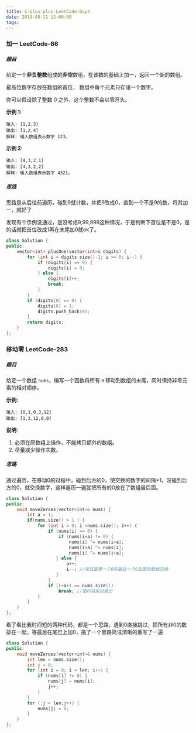 ```yaml
---
title: C-plus-plus-LeetCode-Day4
date: 2018-08-11 12:00:00
tags:
---
```


### 加一 	LeetCode-66

##### 题目

给定一个**非负整数**组成的**非空**数组，在该数的基础上加一，返回一个新的数组。

最高位数字存放在数组的首位， 数组中每个元素只存储一个数字。

你可以假设除了整数 0 之外，这个整数不会以零开头。

**示例 1:**

```
输入: [1,2,3]
输出: [1,2,4]
解释: 输入数组表示数字 123。
```

**示例 2:**

```
输入: [4,3,2,1]
输出: [4,3,2,2]
解释: 输入数组表示数字 4321。
```

##### 思路

思路是从后往前遍历，碰到9就计数，并把9改成0，直到一个不是9的数，将其加一，就好了

发现有个示例没通过，是没考虑9,99,999这种情况，于是判断下首位是不是0，是的话就把首位改成1再在末尾加0就ok了。

```c++
class Solution {
public:
    vector<int> plusOne(vector<int>& digits) {
        for (int i = digits.size()-1; i >= 0; i--) {
            if (digits[i] == 9) {
                digits[i] = 0;
            } else {
                digits[i]++;
                break;
            }
        }
        if (digits[0] == 0) {
            digits[0] = 1;
            digits.push_back(0);
        }
        return digits;
    }
};
```

### 移动零 	LeetCode-283

##### 题目

给定一个数组 `nums`，编写一个函数将所有 `0` 移动到数组的末尾，同时保持非零元素的相对顺序。

**示例:**

```
输入: [0,1,0,3,12]
输出: [1,3,12,0,0]
```

**说明**:

1. 必须在原数组上操作，不能拷贝额外的数组。
2. 尽量减少操作次数。

##### 思路

通过遍历，在移动0的过程中，碰到后方的0，使交换的数字的间隔+1，没碰到后方的0，就交换数字，这样遍历一遍就把所有的0放在了数组最后面。

```c++
class Solution {
public:
    void moveZeroes(vector<int>& nums) {
        int a = 1;
        if(nums.size() > 1 ) {
            for (int i = 0; i <nums.size(); i++) {
                if (nums[i] == 0) {
                    if (nums[i+a] != 0) {
                        nums[i] ^= nums[i+a];
                        nums[i+a] ^= nums[i];
                       	nums[i] ^= nums[i+a];
                   } else {
                       a++;
                       i--; //保证是第一个0和最后一个0后面的数做交换
                   }
                } 
                if (i+a+1 == nums.size())
                    break; //循环结束后跳出
            }
        }
    }
};
```

看了看比我时间短的两种代码，都是一个思路，遇到0直接跳过，把所有非0的数排在一起，等最后在尾巴上加0，挑了一个思路简洁清晰的重写了一遍

```c++
class Solution {
public:
    void moveZeroes(vector<int>& nums) {
        int len = nums.size();
        int j = 0;
        for (int i = 0; i < len; i++) {
            if (nums[i] != 0) {
                nums[j] = nums[i];
                j++;
            }
        }
        for (;j < len;j++) {
            nums[j] = 0;
        }
    }
};
```

